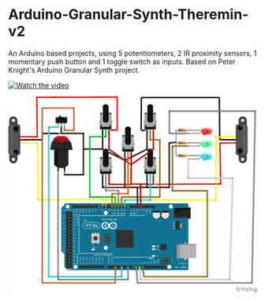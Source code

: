 # Arduino-Granular-Synth-Theremin-v2
An Arduino based projects, using 5 potentiometers, 2 IR proximity sensors, 1 momentary push button and 1 toggle switch as inputs.
Based on Peter Knight's Arduino Granular Synth project.

 [![Watch the video](https://i.imgur.com/xYwKKR7.png)](https://youtu.be/2OcyxWDMjQo)
 
 ![alt text](https://github.com/Obrelix/Arduino-Granular-Synth-Theremin-v2/blob/main/Images/Arduino_Granular_Synth_Theremin_bb.png?raw=true)
